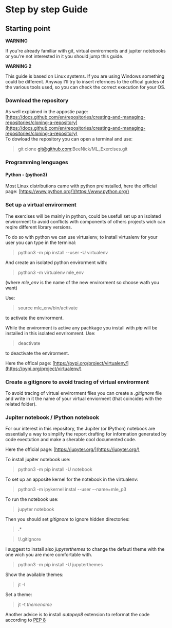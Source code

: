 # Step by step Guide
## Starting point

**WARNING**


If you're already familiar with git, virtual evnirorments and jupiter notebooks or you're not interested in it you should jump this guide.


**WARNING 2**


This guide is based on Linux systems. If you are using Windows something could be different. Anyway I'll try to insert refernces to the offical guides of the various tools used, so you can check the correct execution for your OS.


### Download the repository


As well explained in the appostie page: [https://docs.github.com/en/repositories/creating-and-managing-repositories/cloning-a-repository](https://docs.github.com/en/repositories/creating-and-managing-repositories/cloning-a-repository)	
To dowload the repository you can open a terminal and use:
> git clone git@github.com:BeeNick/ML_Exercises.git



### Programming lenguages

#### Python - (python3)

Most Linux distributions came with python preinstalled, here the official page: [https://www.python.org/](https://www.python.org/)



### Set up a virtual envirorment


The exercises will be mainly in python, could be usefull set up an isolated envirorment to avoid conflicts with components of others projects wich can reqire different library versions.

To do so with python we can use virtualenv, to install virtualenv for your user you can type in the terminal:
> python3 -m pip install --user -U virtualenv

And create an isolated python envirorment with:
> python3 -m virtualenv mle_env

(where *mle_env* is the name of the new envirorment so choose wath you want)

Use:
> source mle_env/bin/activate

to activate the envirorment.

While the envirorment is active any pachkage you install with *pip* will be installed in this isolated envriromrent.
Use:
> deactivate

to deactivate the envirorment.

Here the offical page: [https://pypi.org/project/virtualenv/](https://pypi.org/project/virtualenv/)



### Create a gitignore to avoid tracing of virtual envirorment


To avoid tracing of virtual envirorment files you can create a *.gitignore* file and write in it the name of your virtual enviorment (that coincides with the related folder). 



### Jupiter notebook / IPython notebook


For our interest in this repository, the Jupiter (or IPython) notebook are essentially a way to simplify the report drafting for information generated by code exectution and make a sherable cool documented code.

Here the official page: [https://jupyter.org/](https://jupyter.org/)


To install jupiter notebook use:
> python3 -m pip install -U notebook

To set up an apposite kernel for the notebook in the virtualenv:
> python3 -m ipykernel instal --user --name=mle_p3

To run the notebook use:
> jupyter notebook


Then you should set *gitignore* to ignore hidden directories:
>.*

>!/.gitignore



I suggest to install also *jupyterthemes* to change the defautl theme with the one wich you are more comfortable with.
> python3 -m pip install -U jupyterthemes

Show the available themes:
> jt -l

Set a theme:
> jt -t *themename*



Another advice is to install *autopep8* extension to reformat the code according to [PEP 8](https://www.python.org/dev/peps/pep-0008/)




